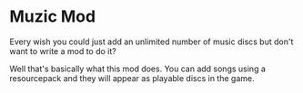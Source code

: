 # Muzic Mod

Every wish you could just add an unlimited number of music discs but don't want to write a mod to do it?

Well that's basically what this mod does. You can add songs using a resourcepack and they will appear as playable discs in the game.

